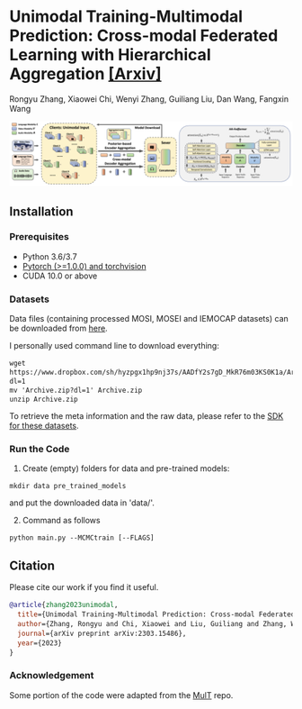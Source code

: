 # Unimodal Training-Multimodal Prediction: Cross-modal Federated Learning with Hierarchical Aggregation [**[Arxiv]**](https://arxiv.org/pdf/2303.15486)
Rongyu Zhang, Xiaowei Chi, Wenyi Zhang, Guiliang Liu, Dan Wang, Fangxin Wang

<img src="utmp.png"/>

## Installation

### Prerequisites
- Python 3.6/3.7
- [Pytorch (>=1.0.0) and torchvision](https://pytorch.org/)
- CUDA 10.0 or above

### Datasets

Data files (containing processed MOSI, MOSEI and IEMOCAP datasets) can be downloaded from [here](https://www.dropbox.com/sh/hyzpgx1hp9nj37s/AAB7FhBqJOFDw2hEyvv2ZXHxa?dl=0).
  
I personally used command line to download everything:
~~~~
wget https://www.dropbox.com/sh/hyzpgx1hp9nj37s/AADfY2s7gD_MkR76m03KS0K1a/Archive.zip?dl=1
mv 'Archive.zip?dl=1' Archive.zip
unzip Archive.zip
~~~~

To retrieve the meta information and the raw data, please refer to the [SDK for these datasets](https://github.com/A2Zadeh/CMU-MultimodalSDK).

### Run the Code

1. Create (empty) folders for data and pre-trained models:
~~~~
mkdir data pre_trained_models
~~~~

and put the downloaded data in 'data/'.

2. Command as follows
~~~~
python main.py --MCMCtrain [--FLAGS]
~~~~

## Citation
Please cite our work if you find it useful.
```bibtex
@article{zhang2023unimodal,
  title={Unimodal Training-Multimodal Prediction: Cross-modal Federated Learning with Hierarchical Aggregation},
  author={Zhang, Rongyu and Chi, Xiaowei and Liu, Guiliang and Zhang, Wenyi and Du, Yuan and Wang, Fangxin},
  journal={arXiv preprint arXiv:2303.15486},
  year={2023}
}
```

### Acknowledgement
Some portion of the code were adapted from the [MulT](https://github.com/yaohungt/Multimodal-Transformer) repo.
